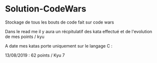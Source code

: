 # Solution-CodeWars
Stockage de tous les bouts de code fait sur code wars

Dans le read me il y aura un récpitulatif des kata effectué et de l'evolution de mes points / kyu

A date mes katas porte uniquement sur le langage C :

13/08/2019 : 62 points / Kyu 7
